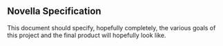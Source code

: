 ## Novella Specification
This document should specify, hopefully completely, the various goals of this project and the final product will hopefully look like.
